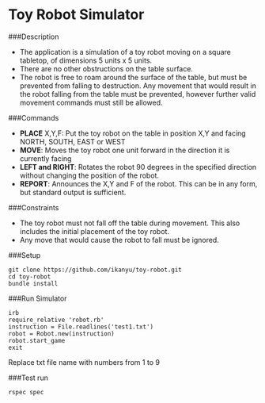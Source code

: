 # Toy Robot Simulator

###Description
- The application is a simulation of a toy robot moving on a square tabletop, of dimensions 5 units x 5 units.
- There are no other obstructions on the table surface.
- The robot is free to roam around the surface of the table, but must be prevented from falling to destruction. Any movement that would result in the robot falling from the table must be prevented, however further valid movement commands must still be allowed.

###Commands
- **PLACE** X,Y,F: Put the toy robot on the table in position X,Y and facing NORTH, SOUTH, EAST or WEST
- **MOVE**: Moves the toy robot one unit forward in the direction it is currently facing
- **LEFT and RIGHT**: Rotates the robot 90 degrees in the specified direction without changing the position of the robot.
- **REPORT**: Announces the X,Y and F of the robot. This can be in any form, but standard output is sufficient.

###Constraints
- The toy robot must not fall off the table during movement. This also includes the initial placement of the toy robot.
- Any move that would cause the robot to fall must be ignored.

###Setup
```
git clone https://github.com/ikanyu/toy-robot.git
cd toy-robot
bundle install
```

###Run Simulator
```
irb
require_relative 'robot.rb'
instruction = File.readlines('test1.txt')
robot = Robot.new(instruction)
robot.start_game
exit
```
Replace txt file name with numbers from 1 to 9

###Test run
```
rspec spec
```
